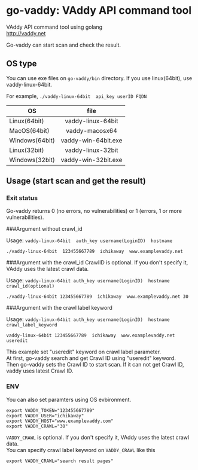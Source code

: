
go-vaddy: VAddy API command tool
=================================

VAddy API command tool using golang  
http://vaddy.net

Go-vaddy can start scan and check the result.

## OS type

You can use exe files on `go-vaddy/bin` directory.
If you use linux(64bit), use vaddy-linux-64bit.  

For example, `./vaddy-linux-64bit  api_key userID FQDN`

| OS            | file               | 
| ------------- |:------------------:| 
| Linux(64bit)  | vaddy-linux-64bit  |
| MacOS(64bit)  | vaddy-macosx64     |
| Windows(64bit)| vaddy-win-64bit.exe|
| Linux(32bit)  | vaddy-linux-32bit  |
| Windows(32bit)| vaddy-win-32bit.exe|



## Usage (start scan and get the result)

### Exit status
Go-vaddy returns 0 (no errors, no vulnerabilities) or 1 (errors, 1 or more vulnerabilities).

###Argument without crawl_id

Usage: `vaddy-linux-64bit  auth_key username(LoginID)  hostname`

    ./vaddy-linux-64bit  123455667789  ichikaway  www.examplevaddy.net 


###Argument with the crawl_id
CrawlID is optional. If you don't specify it, VAddy uses the latest crawl data.

Usage: `vaddy-linux-64bit auth_key username(LoginID)  hostname crawl_id(optional)`

    ./vaddy-linux-64bit 123455667789  ichikaway  www.examplevaddy.net 30



###Argument with the crawl label keyword

Usage: `vaddy-linux-64bit auth_key username(LoginID)  hostname crawl_label_keyword`

    vaddy-linux-64bit 123455667789  ichikaway  www.examplevaddy.net useredit

This example set "useredit" keyword on crawl label parameter.  
At first, go-vaddy search and get Crawl ID using "useredit" keyword.  
Then go-vaddy sets the Crawl ID to start scan.
If it can not get Crawl ID, vaddy uses latest Crawl ID.



### ENV
You can also set paramters using OS evbironment.  

    export VADDY_TOKEN="123455667789"  
    export VADDY_USER="ichikaway"  
    export VADDY_HOST="www.examplevaddy.com"  
    export VADDY_CRAWL="30"  


`VADDY_CRAWL` is optional. If you don't specify it, VAddy uses the latest crawl data.  
You can specify crawl label keyword on `VADDY_CRAWL` like this  

    export VADDY_CRAWL="search result pages"  
